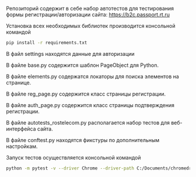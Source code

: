 Репозиторий содержит в себе набор автотестов для тестирования формы регистрации/авторизации сайта: https://b2c.passport.rt.ru


Установка всех необходимых библиотек производится консольной командой

```bash
pip install -r requirements.txt
```

В файл settings находятся данные для авторизации


В файле base.py содержится шаблон PageObject для Python.

В файле elements.py содержатся локаторы для поиска элементов на странице.

В файле reg_page.py содержится класс страницы регистрации.

В файле auth_page.py содержится класс страницы подтверждения регистрации.

В файле autotests_rostelecom.py располагается набор тестов для веб-интерфейса сайта.

В файле conftest.py находятся фикстуры по дополнительным настройкам.

Запуск тестов осуществляется консольной командой

```bash
python -m pytest -v --driver Chrome --driver-path C:/Documents/chromedriver.exe autotests_rostelecom.py
```
